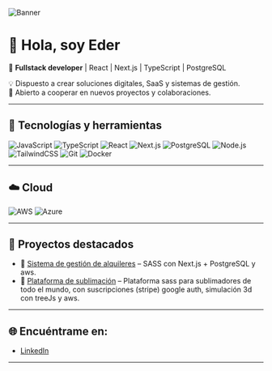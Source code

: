 <!-- Banner -->
![Banner](portal-image.png) <!-- Aquí puedes poner tu propio banner -->

# 👋 Hola, soy Eder  

🚀 **Fullstack developer** | React | Next.js | TypeScript | PostgreSQL  

💡 Dispuesto a crear soluciones digitales, SaaS y sistemas de gestión.  
🤝 Abierto a cooperar en nuevos proyectos y colaboraciones.  

---

## 🔧 Tecnologías y herramientas
![JavaScript](https://img.shields.io/badge/-JavaScript-F7DF1E?logo=javascript&logoColor=000)
![TypeScript](https://img.shields.io/badge/-TypeScript-3178C6?logo=typescript&logoColor=fff)
![React](https://img.shields.io/badge/-React-61DAFB?logo=react&logoColor=000)
![Next.js](https://img.shields.io/badge/-Next.js-000000?logo=next.js)
![PostgreSQL](https://img.shields.io/badge/-PostgreSQL-336791?logo=postgresql&logoColor=fff)
![Node.js](https://img.shields.io/badge/-Node.js-339933?logo=node.js&logoColor=fff)
![TailwindCSS](https://img.shields.io/badge/-TailwindCSS-06B6D4?logo=tailwindcss&logoColor=fff)
![Git](https://img.shields.io/badge/-Git-F05032?logo=git&logoColor=fff)
![Docker](https://img.shields.io/badge/-Docker-2496ED?logo=docker&logoColor=fff)

---

## ☁️ Cloud
![AWS](https://img.shields.io/badge/-AWS-232F3E?logo=amazon-aws&logoColor=FF9900)
![Azure](https://img.shields.io/badge/-Azure-0078D4?logo=microsoft-azure&logoColor=white)


---


## 🚀 Proyectos destacados
- 🔗 [Sistema de gestión de alquileres](https://kedevshome.site/) – SASS con Next.js + PostgreSQL y aws.  
- 🔗 [Plataforma de sublimación](https://nomadas.design/home) – Plataforma sass para sublimadores de todo el mundo, con suscripciones (stripe) google auth, simulación 3d con treeJs y aws.  

---

## 🌐 Encuéntrame en:
- [LinkedIn](https://www.linkedin.com/in/edermiraval/) 


---

